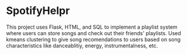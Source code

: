 # SpotifyHelpr
This project uses Flask, HTML, and SQL to implement a playlist system where users can store songs and check out their friends' playlists. Used kmeans clustering to give song recomendations to users based on song characteristics like danceablitiy, energy, instrumentalness, etc.
